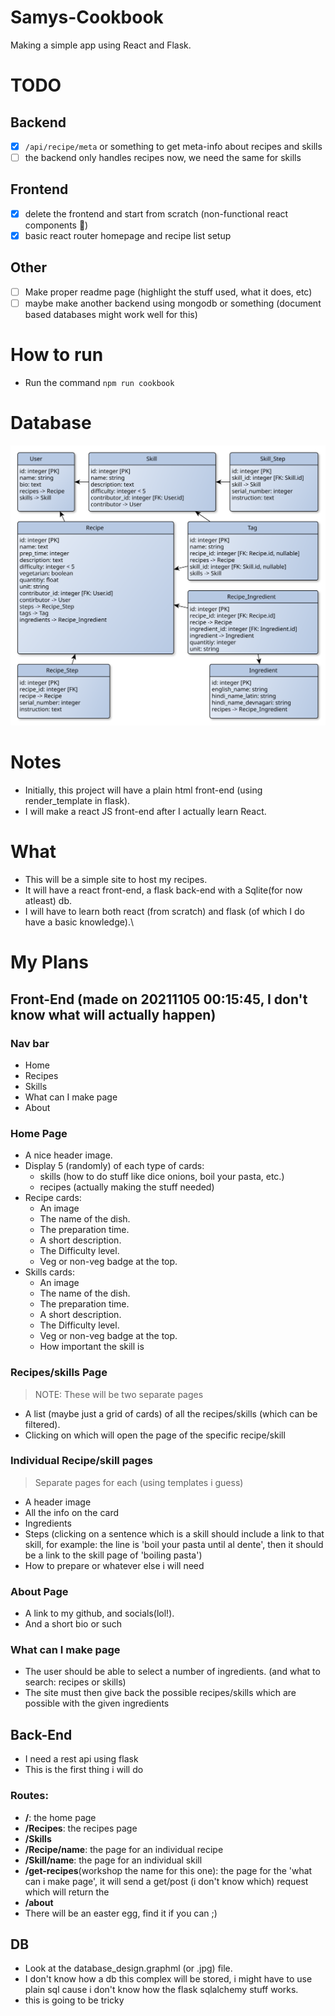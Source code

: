 # Samys-Cookbook

Making a simple app using React and Flask.

# TODO

## Backend

-   [x] `/api/recipe/meta` or something to get meta-info about recipes and
        skills
-   [ ] the backend only handles recipes now, we need the same for skills

## Frontend
- [x] delete the frontend and start from scratch (non-functional react components 🤮)
- [x] basic react router homepage and recipe list setup
## Other
- [ ] Make proper readme page (highlight the stuff used, what it does, etc)
- [ ] maybe make another backend using mongodb or something (document based databases might work well for this)
# How to run

-   Run the command `npm run cookbook`

# Database

![](database-schema/databse-schema.svg)

# Notes

-   Initially, this project will have a plain html front-end (using
    render_template in flask).
-   I will make a react JS front-end after I actually learn React.

# What

-   This will be a simple site to host my recipes.
-   It will have a react front-end, a flask back-end with a Sqlite(for now
    atleast) db.
-   I will have to learn both react (from scratch) and flask (of which I do have
    a basic knowledge).\

# My Plans

## Front-End (made on 20211105 00:15:45, I don't know what will actually happen)

### Nav bar

-   Home
-   Recipes
-   Skills
-   What can I make page
-   About

### Home Page

-   A nice header image.
-   Display 5 (randomly) of each type of cards:
    -   skills (how to do stuff like dice onions, boil your pasta, etc.)
    -   recipes (actually making the stuff needed)
-   Recipe cards:
    -   An image
    -   The name of the dish.
    -   The preparation time.
    -   A short description.
    -   The Difficulty level.
    -   Veg or non-veg badge at the top.
-   Skills cards:
    -   An image
    -   The name of the dish.
    -   The preparation time.
    -   A short description.
    -   The Difficulty level.
    -   Veg or non-veg badge at the top.
    -   How important the skill is

### Recipes/skills Page

> NOTE: These will be two separate pages

-   A list (maybe just a grid of cards) of all the recipes/skills (which can be
    filtered).
-   Clicking on which will open the page of the specific recipe/skill

### Individual Recipe/skill pages

> Separate pages for each (using templates i guess)

-   A header image
-   All the info on the card
-   Ingredients
-   Steps (clicking on a sentence which is a skill should include a link to that
    skill, for example: the line is 'boil your pasta until al dente', then it
    should be a link to the skill page of 'boiling pasta')
-   How to prepare or whatever else i will need

### About Page

-   A link to my github, and socials(lol!).
-   And a short bio or such

### What can I make page

-   The user should be able to select a number of ingredients. (and what to
    search: recipes or skills)
-   The site must then give back the possible recipes/skills which are possible
    with the given ingredients

## Back-End

-   I need a rest api using flask
-   This is the first thing i will do

### Routes:

-   **/**: the home page
-   **/Recipes**: the recipes page
-   **/Skills**
-   **/Recipe/name**: the page for an individual recipe
-   **/Skill/name**: the page for an individual skill
-   **/get-recipes**(workshop the name for this one): the page for the 'what can
    i make page', it will send a get/post (i don't know which) request which
    will return the
-   **/about**
-   There will be an easter egg, find it if you can ;)

## DB

-   Look at the database_design.graphml (or .jpg) file.
-   I don't know how a db this complex will be stored, i might have to use plain
    sql cause i don't know how the flask sqlalchemy stuff works.
-   this is going to be tricky
